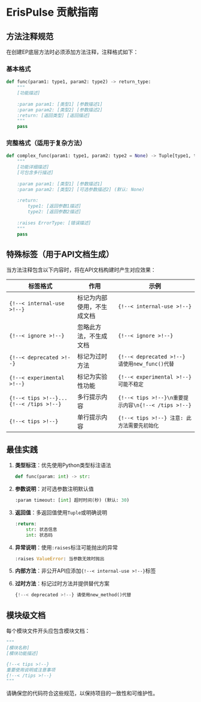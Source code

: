 # ErisPulse 贡献指南

## 方法注释规范

在创建EP底层方法时必须添加方法注释，注释格式如下：

### 基本格式
```python
def func(param1: type1, param2: type2) -> return_type:
    """
    [功能描述]
    
    :param param1: [类型1] [参数描述1]
    :param param2: [类型2] [参数描述2]
    :return: [返回类型] [返回描述]
    """
    pass
```

### 完整格式（适用于复杂方法）
```python
def complex_func(param1: type1, param2: type2 = None) -> Tuple[type1, type2]:
    """
    [功能详细描述]
    [可包含多行描述]
    
    :param param1: [类型1] [参数描述1]
    :param param2: [类型2] [可选参数描述2] (默认: None)
    
    :return: 
        type1: [返回参数1描述]
        type2: [返回参数2描述]
    
    :raises ErrorType: [错误描述]
    """
    pass
```

## 特殊标签（用于API文档生成）

当方法注释包含以下内容时，将在API文档构建时产生对应效果：

| 标签格式 | 作用 | 示例 |
|---------|------|------|
| `{!--< internal-use >!--}` | 标记为内部使用，不生成文档 | `{!--< internal-use >!--}` |
| `{!--< ignore >!--}` | 忽略此方法，不生成文档 | `{!--< ignore >!--}` |
| `{!--< deprecated >!--}` | 标记为过时方法 | `{!--< deprecated >!--} 请使用new_func()代替` |
| `{!--< experimental >!--}` | 标记为实验性功能 | `{!--< experimental >!--} 可能不稳定` |
| `{!--< tips >!--}...{!--< /tips >!--}` | 多行提示内容 | `{!--< tips >!--}\n重要提示内容\n{!--< /tips >!--}` |
| `{!--< tips >!--}` | 单行提示内容 | `{!--< tips >!--} 注意: 此方法需要先初始化` |

## 最佳实践

1. **类型标注**：优先使用Python类型标注语法
   ```python
   def func(param: int) -> str:
   ```

2. **参数说明**：对可选参数注明默认值
   ```python
   :param timeout: [int] 超时时间(秒) (默认: 30)
   ```

3. **返回值**：多返回值使用`Tuple`或明确说明
   ```python
   :return: 
       str: 状态信息
       int: 状态码
   ```

4. **异常说明**：使用`:raises`标注可能抛出的异常
   ```python
   :raises ValueError: 当参数无效时抛出
   ```

5. **内部方法**：非公开API应添加`{!--< internal-use >!--}`标签

6. **过时方法**：标记过时方法并提供替代方案
   ```python
   {!--< deprecated >!--} 请使用new_method()代替
   ```

## 模块级文档

每个模块文件开头应包含模块文档：
```python
"""
[模块名称]
[模块功能描述]

{!--< tips >!--}
重要使用说明或注意事项
{!--< /tips >!--}
"""
```

请确保您的代码符合这些规范，以保持项目的一致性和可维护性。
